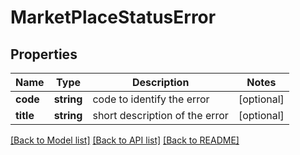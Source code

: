 # MarketPlaceStatusError

## Properties
Name | Type | Description | Notes
------------ | ------------- | ------------- | -------------
**code** | **string** | code to identify the error | [optional] 
**title** | **string** | short description of the error | [optional] 

[[Back to Model list]](../../README.md#documentation-for-models) [[Back to API list]](../../README.md#documentation-for-api-endpoints) [[Back to README]](../../README.md)

